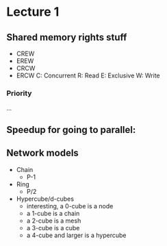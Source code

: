 # Lecture 1
## Shared memory rights stuff
* CREW
* EREW
* CRCW
* ERCW
C: Concurrent
R: Read
E: Exclusive
W: Write
### Priority
...
## Speedup for going to parallel:

## Network models
*   Chain
    *   P-1
*   Ring
    *   P/2
*   Hypercube/d-cubes
    *   interesting, a 0-cube is a node
    *   a 1-cube is a chain
    *   a 2-cube is a mesh
    *   a 3-cube is a cube
    *   a 4-cube and larger is a hypercube
